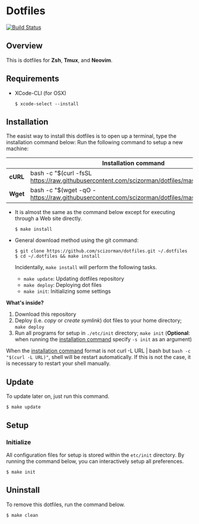 # Dotfiles

[![Build Status](https://travis-ci.org/scizorman/dotfiles.svg?branch=master)](https://travis-ci.org/scizorman/dotfiles)


## Overview
This is dotfiles for **Zsh**, **Tmux**, and **Neovim**. 


## Requirements
- XCode-CLI (for OSX)

    ```console
    $ xcode-select --install
    ```


## Installation
The easist way to install this dotfiles is to open up a terminal, type the installation command below: Run the following command to setup a new machine:

<table>
  <thead>
    <tr>
      <th></th>
      <th><a name="oneliner">Installation command</a></th>
    </tr>
  </thead>
  <tbody>
    <tr>
      <td><strong>cURL</strong></td>
      <td>bash -c "$(curl -fsSL <a href="https://raw.githubusercontent.com/scizorman/dotfiles/master/etc/install">https://raw.githubusercontent.com/scizorman/dotfiles/master/etc/install</a>)"</td>
    </tr>
    <tr>
      <td><strong>Wget</strong></td>
      <td>bash -c "$(wget -qO - <a href="https://raw.githubusercontent.com/scizorman/dotfiles/master/etc/install">https://raw.githubusercontent.com/scizorman/dotfiles/master/etc/install</a>)"</td>
    </tr>
  </tbody>
</table>

- It is almost the same as the command below except for executing through a Web site directly.

  ```console
  $ make install
  ```

- General download method using the git command:

  ```console
  $ git clone https://github.com/scizorman/dotfiles.git ~/.dotfiles
  $ cd ~/.dotfiles && make install
  ```

  Incidentally, `make install` will perform the following tasks.

  - `make update`: Updating dotfiles repository
  - `make deploy`: Deploying dot files
  - `make init`: Initializing some settings

**What's inside?**
1. Download this repository
1. Deploy (i.e. *copy* or *create symlink*) dot files to your home directory; `make deploy`
1. Run all programs for setup in `./etc/init` directory; `make init` (**Optional**: when running the [installation command](#oneliner) specify `-s init` as an argument)

When the [installation command](#onliner) format is not curl -L URL | bash but `bash -c "$(curl -L URL)"`, shell will be restart automatically. If this is not the case, it is necessary to restart your shell manually.


## Update
To update later on, just run this command.

  ```console
  $ make update
  ```

## Setup

### Initialize
All configuration files for setup is stored within the `etc/init` directory. By running the command below, you can interactively setup all preferences.

  ```console
  $ make init
  ```

## Uninstall
To remove this dotfiles, run the command below.

  ```console
  $ make clean
  ```
